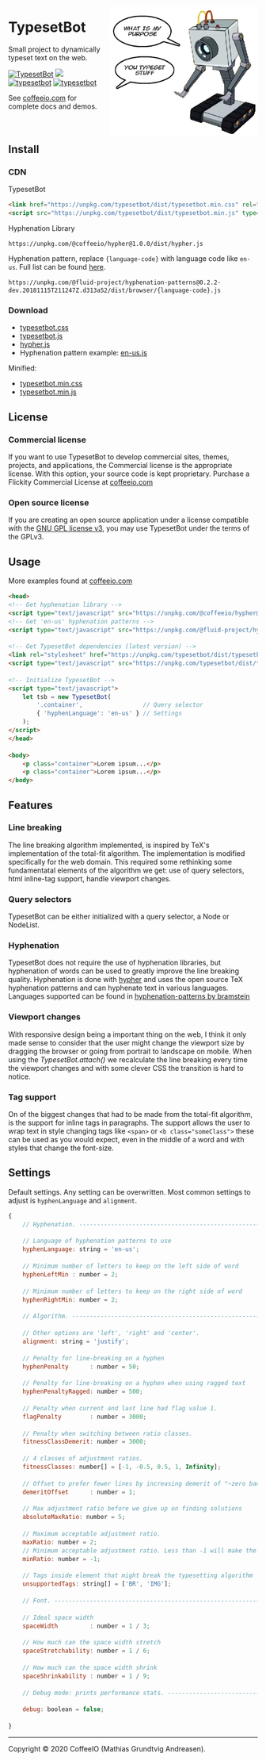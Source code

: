 <p style="float:right">
    <img alt="Rax" align="right" src="logo.png" width="300">
</p>

<div style="float: left; width: calc(100% - 310px)">
<h1 >TypesetBot</h1>
    <p>Small project to dynamically typeset text on the web.</p>

<p align="">
<a href="https://travis-ci.org/CoffeeIO/TypesetBot"><img alt="TypesetBot" src="https://travis-ci.org/CoffeeIO/TypesetBot.svg?branch=master"></a>
<a href="https://www.codacy.com/app/mgapcdev/TypesetBot/dashboard"><img src="https://api.codacy.com/project/badge/Grade/c098136ef81345b78c480ee695314a21"/></a>
<br>
<a href="https://www.npmjs.com/package/typesetbot"><img alt="typesetbot" src="https://img.shields.io/npm/v/typesetbot.svg"></a>
<a href="https://www.npmjs.com/package/typesetbot"><img alt="typesetbot" src="https://img.shields.io/npm/dm/typesetbot.svg"></a>
</p>

See [coffeeio.com](http://coffeeio.com/) for complete docs and demos.
</div>
<div style="clear: both">


## Install

### CDN

TypesetBot
```html
<link href="https://unpkg.com/typesetbot/dist/typesetbot.min.css" rel="stylesheet">
<script src="https://unpkg.com/typesetbot/dist/typesetbot.min.js" type="text/javascript"></script>
```

Hyphenation Library

```
https://unpkg.com/@coffeeio/hypher@1.0.0/dist/hypher.js
```

Hyphenation pattern, replace `{language-code}` with language code like `en-us`. Full list can be found [here](https://github.com/fluid-project/hyphenation-patterns/tree/master/dist/browser).

```
https://unpkg.com/@fluid-project/hyphenation-patterns@0.2.2-dev.20181115T211247Z.d313a52/dist/browser/{language-code}.js
```

### Download

- [typesetbot.css](https://unpkg.com/typesetbot/dist/typesetbot.css)
- [typesetbot.js](https://unpkg.com/typesetbot/dist/typesetbot.js)
- [hypher.js](https://unpkg.com/@coffeeio/hypher@1.0.0/dist/hypher.js)
- Hyphenation pattern example: [en-us.js](https://unpkg.com/@fluid-project/hyphenation-patterns@0.2.2-dev.20181115T211247Z.d313a52/dist/browser/en-us.js)

Minified:
- [typesetbot.min.css](https://unpkg.com/typesetbot/dist/typesetbot.min.css)
- [typesetbot.min.js](https://unpkg.com/typesetbot/dist/typesetbot.min.js)


## License


### Commercial license

If you want to use TypesetBot to develop commercial sites, themes, projects, and applications, the Commercial license is the appropriate license. With this option, your source code is kept proprietary. Purchase a Flickity Commercial License at [coffeeio.com](http://coffeeio.com/)

### Open source license

If you are creating an open source application under a license compatible with the [GNU GPL license v3](https://www.gnu.org/licenses/gpl-3.0.html), you may use TypesetBot under the terms of the GPLv3.



## Usage


More examples found at [coffeeio.com](http://coffeeio.com/)

```html
<head>
<!-- Get hyphenation library -->
<script type="text/javascript" src="https://unpkg.com/@coffeeio/hypher@1.0.0/dist/hypher.js"></script>
<!-- Get 'en-us' hyphenation patterns -->
<script type="text/javascript" src="https://unpkg.com/@fluid-project/hyphenation-patterns@0.2.2-dev.20181115T211247Z.d313a52/dist/browser/en-us.js"></script>

<!-- Get TypesetBot dependencies (latest version) -->
<link rel="stylesheet" href="https://unpkg.com/typesetbot/dist/typesetbot.min.css">
<script type="text/javascript" src="https://unpkg.com/typesetbot/dist/typesetbot.min.js"></script>

<!-- Initialize TypesetBot -->
<script type="text/javascript">
    let tsb = new TypesetBot(
        '.container',                 // Query selector
        { 'hyphenLanguage': 'en-us' } // Settings
    );
</script>
</head>

<body>
    <p class="container">Lorem ipsum...</p>
    <p class="container">Lorem ipsum...</p>
</body>
```

## Features


### Line breaking
The line breaking algorithm implemented, is inspired by TeX's implementation of the total-fit algorithm.
The implementation is modified specifically for the web domain. This required some rethinking some fundamentatal elements of the algorithm we get: use of query selectors,  html inline-tag support, handle viewport changes.

### Query selectors
TypesetBot can be either initialized with a query selector, a Node or NodeList.

### Hyphenation
TypesetBot does not require the use of hyphenation libraries, but hyphenation of words can be used to greatly improve the line breaking quality. Hyphenation is done with [hypher](https://github.com/bramstein/hypher) and uses the open source TeX hyphenation patterns and can hyphenate text in various languages. Languages supported can be found in [hyphenation-patterns by bramstein](https://github.com/bramstein/hyphenation-patterns/tree/master/dist/browser)

### Viewport changes
With responsive design being a important thing on the web, I think it only made sense to consider that the user might change the viewport size by dragging the browser or going from portrait to landscape on mobile. When using the _TypesetBot.attach()_ we recalculate the line breaking every time the viewport changes and with some clever CSS the transition is hard to notice.

### Tag support
On of the biggest changes that had to be made from the total-fit algorithm, is the support for inline tags in paragraphs. The support allows the user to wrap text in style changing tags like `<span>` or `<b class="someClass">` these can be used as you would expect, even in the middle of a word and with styles that change the font-size.

## Settings


Default settings. Any setting can be overwritten.
Most common settings to adjust is `hyphenLanguage` and `alignment`.

```js
{
    // Hyphenation. -----------------------------------------------------------

    // Language of hyphenation patterns to use
    hyphenLanguage: string = 'en-us';

    // Minimum number of letters to keep on the left side of word
    hyphenLeftMin : number = 2;

    // Minimum number of letters to keep on the right side of word
    hyphenRightMin: number = 2;

    // Algorithm. -------------------------------------------------------------

    // Other options are 'left', 'right' and 'center'.
    alignment: string = 'justify';

    // Penalty for line-breaking on a hyphen
    hyphenPenalty      : number = 50;

    // Penalty for line-breaking on a hyphen when using ragged text
    hyphenPenaltyRagged: number = 500;

    // Penalty when current and last line had flag value 1.
    flagPenalty        : number = 3000;

    // Penalty when switching between ratio classes.
    fitnessClassDemerit: number = 3000;

    // 4 classes of adjustment ratios.
    fitnessClasses: number[] = [-1, -0.5, 0.5, 1, Infinity];

    // Offset to prefer fewer lines by increasing demerit of "~zero badness lines"
    demeritOffset      : number = 1;

    // Max adjustment ratio before we give up on finding solutions
    absoluteMaxRatio: number = 5;

    // Maximum acceptable adjustment ratio.
    maxRatio: number = 2;
    // Minimum acceptable adjustment ratio. Less than -1 will make the text too closely spaced.
    minRatio: number = -1;

    // Tags inside element that might break the typesetting algorithm
    unsupportedTags: string[] = ['BR', 'IMG'];

    // Font. ------------------------------------------------------------------

    // Ideal space width
    spaceWidth         : number = 1 / 3;

    // How much can the space width stretch
    spaceStretchability: number = 1 / 6;

    // How much can the space width shrink
    spaceShrinkability : number = 1 / 9;

    // Debug mode: prints performance stats. -----------------------------------

    debug: boolean = false;

}
```

---

Copyright &copy; 2020 CoffeeIO (Mathias Grundtvig Andreasen).

</div>
